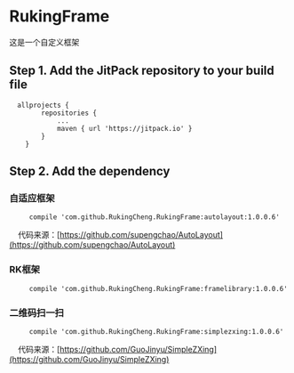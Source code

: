 # RukingFrame
这是一个自定义框架

## Step 1. Add the JitPack repository to your build file
	
```
  allprojects {
		repositories {
			...
			maven { url 'https://jitpack.io' }
		}
	}
```
  
## Step 2. Add the dependency
### 自适应框架
``` 
     compile 'com.github.RukingCheng.RukingFrame:autolayout:1.0.0.6'
 ```
     代码来源：[https://github.com/supengchao/AutoLayout](https://github.com/supengchao/AutoLayout)
   
### RK框架
``` 
     compile 'com.github.RukingCheng.RukingFrame:framelibrary:1.0.0.6'
```
  
### 二维码扫一扫
``` 
     compile 'com.github.RukingCheng.RukingFrame:simplezxing:1.0.0.6'
```
     代码来源：[https://github.com/GuoJinyu/SimpleZXing](https://github.com/GuoJinyu/SimpleZXing)
       

      
